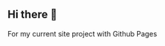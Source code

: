 ## Hi there 👋
For my current site project with Github Pages
<!--
**hmferdous/hmferdous.hithub.io** is a ✨ _special_ ✨ repository because its `README.md` (this file) appears on your GitHub profile.
